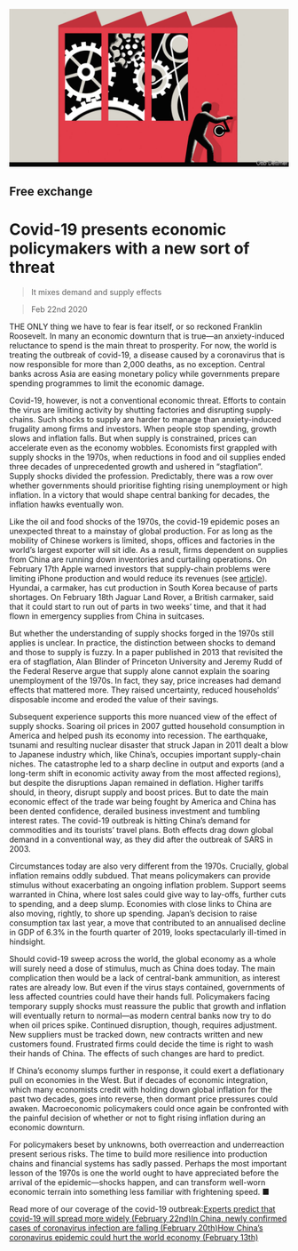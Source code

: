 ![](./images/20200222_FND000_0.jpg)

## Free exchange

# Covid-19 presents economic policymakers with a new sort of threat

> It mixes demand and supply effects

> Feb 22nd 2020

THE ONLY thing we have to fear is fear itself, or so reckoned Franklin Roosevelt. In many an economic downturn that is true—an anxiety-induced reluctance to spend is the main threat to prosperity. For now, the world is treating the outbreak of covid-19, a disease caused by a coronavirus that is now responsible for more than 2,000 deaths, as no exception. Central banks across Asia are easing monetary policy while governments prepare spending programmes to limit the economic damage.

Covid-19, however, is not a conventional economic threat. Efforts to contain the virus are limiting activity by shutting factories and disrupting supply-chains. Such shocks to supply are harder to manage than anxiety-induced frugality among firms and investors. When people stop spending, growth slows and inflation falls. But when supply is constrained, prices can accelerate even as the economy wobbles. Economists first grappled with supply shocks in the 1970s, when reductions in food and oil supplies ended three decades of unprecedented growth and ushered in “stagflation”. Supply shocks divided the profession. Predictably, there was a row over whether governments should prioritise fighting rising unemployment or high inflation. In a victory that would shape central banking for decades, the inflation hawks eventually won.

Like the oil and food shocks of the 1970s, the covid-19 epidemic poses an unexpected threat to a mainstay of global production. For as long as the mobility of Chinese workers is limited, shops, offices and factories in the world’s largest exporter will sit idle. As a result, firms dependent on supplies from China are running down inventories and curtailing operations. On February 17th Apple warned investors that supply-chain problems were limiting iPhone production and would reduce its revenues (see [article](https://www.economist.com//business/2020/02/20/apples-chinese-troubles)). Hyundai, a carmaker, has cut production in South Korea because of parts shortages. On February 18th Jaguar Land Rover, a British carmaker, said that it could start to run out of parts in two weeks’ time, and that it had flown in emergency supplies from China in suitcases.

But whether the understanding of supply shocks forged in the 1970s still applies is unclear. In practice, the distinction between shocks to demand and those to supply is fuzzy. In a paper published in 2013 that revisited the era of stagflation, Alan Blinder of Princeton University and Jeremy Rudd of the Federal Reserve argue that supply alone cannot explain the soaring unemployment of the 1970s. In fact, they say, price increases had demand effects that mattered more. They raised uncertainty, reduced households’ disposable income and eroded the value of their savings.

Subsequent experience supports this more nuanced view of the effect of supply shocks. Soaring oil prices in 2007 gutted household consumption in America and helped push its economy into recession. The earthquake, tsunami and resulting nuclear disaster that struck Japan in 2011 dealt a blow to Japanese industry which, like China’s, occupies important supply-chain niches. The catastrophe led to a sharp decline in output and exports (and a long-term shift in economic activity away from the most affected regions), but despite the disruptions Japan remained in deflation. Higher tariffs should, in theory, disrupt supply and boost prices. But to date the main economic effect of the trade war being fought by America and China has been dented confidence, derailed business investment and tumbling interest rates. The covid-19 outbreak is hitting China’s demand for commodities and its tourists’ travel plans. Both effects drag down global demand in a conventional way, as they did after the outbreak of SARS in 2003.

Circumstances today are also very different from the 1970s. Crucially, global inflation remains oddly subdued. That means policymakers can provide stimulus without exacerbating an ongoing inflation problem. Support seems warranted in China, where lost sales could give way to lay-offs, further cuts to spending, and a deep slump. Economies with close links to China are also moving, rightly, to shore up spending. Japan’s decision to raise consumption tax last year, a move that contributed to an annualised decline in GDP of 6.3% in the fourth quarter of 2019, looks spectacularly ill-timed in hindsight.

Should covid-19 sweep across the world, the global economy as a whole will surely need a dose of stimulus, much as China does today. The main complication then would be a lack of central-bank ammunition, as interest rates are already low. But even if the virus stays contained, governments of less affected countries could have their hands full. Policymakers facing temporary supply shocks must reassure the public that growth and inflation will eventually return to normal—as modern central banks now try to do when oil prices spike. Continued disruption, though, requires adjustment. New suppliers must be tracked down, new contracts written and new customers found. Frustrated firms could decide the time is right to wash their hands of China. The effects of such changes are hard to predict.

If China’s economy slumps further in response, it could exert a deflationary pull on economies in the West. But if decades of economic integration, which many economists credit with holding down global inflation for the past two decades, goes into reverse, then dormant price pressures could awaken. Macroeconomic policymakers could once again be confronted with the painful decision of whether or not to fight rising inflation during an economic downturn.

For policymakers beset by unknowns, both overreaction and underreaction present serious risks. The time to build more resilience into production chains and financial systems has sadly passed. Perhaps the most important lesson of the 1970s is one the world ought to have appreciated before the arrival of the epidemic—shocks happen, and can transform well-worn economic terrain into something less familiar with frightening speed. ■

Read more of our coverage of the covid-19 outbreak:[Experts predict that covid-19 will spread more widely (February 22nd)](https://www.economist.com//international/2020/02/22/experts-predict-that-covid-19-will-spread-more-widely)[In China, newly confirmed cases of coronavirus infection are falling (February 20th)](https://www.economist.com//china/2020/02/22/in-china-newly-confirmed-cases-of-coronavirus-infection-are-falling)[How China’s coronavirus epidemic could hurt the world economy (February 13th)](https://www.economist.com//leaders/2020/02/15/how-chinas-coronavirus-epidemic-could-hurt-the-world-economy)